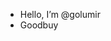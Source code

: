 -  Hello, I’m @golumir
- Goodbuy


<!---
golumir/golumir is a ✨ special ✨ repository because its `README.md` (this file) appears on your GitHub profile.
You can click the Preview link to take a look at your changes.
--->

